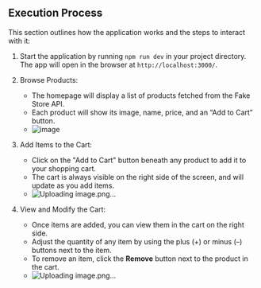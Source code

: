 
## Execution Process

This section outlines how the application works and the steps to interact with it:

1. Start the application by running `npm run dev` in your project directory. The app will open in the browser at `http://localhost:3000/`.

2. Browse Products:  
   - The homepage will display a list of products fetched from the Fake Store API. 
   - Each product will show its image, name, price, and an “Add to Cart” button.
   - ![image](https://github.com/user-attachments/assets/df47981c-726a-49a7-b7f5-14278c657eee)


3. Add Items to the Cart:  
   - Click on the "Add to Cart" button beneath any product to add it to your shopping cart. 
   - The cart is always visible on the right side of the screen, and will update as you add items.
   - ![Uploading image.png…]()


4. View and Modify the Cart:  
   - Once items are added, you can view them in the cart on the right side. 
   - Adjust the quantity of any item by using the plus (+) or minus (–) buttons next to the item. 
   - To remove an item, click the **Remove** button next to the product in the cart.
   - ![Uploading image.png…]()


